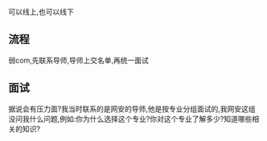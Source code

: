 可以线上,也可以线下

## 流程

弱com,先联系导师,导师上交名单,再统一面试

## 面试

据说会有压力面?我当时联系的是网安的导师,他是按专业分组面试的,我网安这组没问我什么问题,例如:你为什么选择这个专业?你对这个专业了解多少?知道哪些相关的知识?
